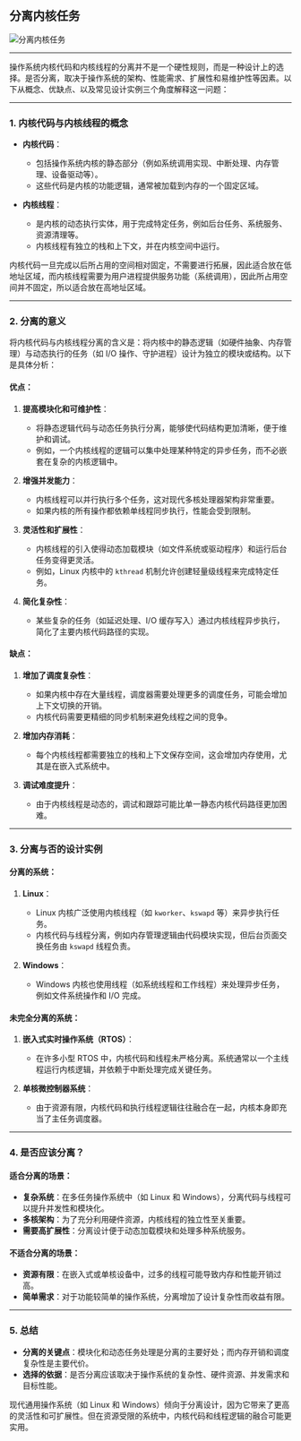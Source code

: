 ## 分离内核任务

![分离内核任务](../images/分离内核任务.svg)

---

操作系统内核代码和内核线程的分离并不是一个硬性规则，而是一种设计上的选择。是否分离，取决于操作系统的架构、性能需求、扩展性和易维护性等因素。以下从概念、优缺点、以及常见设计实例三个角度解释这一问题：

---

### 1. **内核代码与内核线程的概念**
- **内核代码**：
  - 包括操作系统内核的静态部分（例如系统调用实现、中断处理、内存管理、设备驱动等）。
  - 这些代码是内核的功能逻辑，通常被加载到内存的一个固定区域。

- **内核线程**：
  - 是内核的动态执行实体，用于完成特定任务，例如后台任务、系统服务、资源清理等。
  - 内核线程有独立的栈和上下文，并在内核空间中运行。

内核代码一旦完成以后所占用的空间相对固定，不需要进行拓展，因此适合放在低地址区域，而内核线程需要为用户进程提供服务功能（系统调用），因此所占用空间并不固定，所以适合放在高地址区域。

---

### 2. **分离的意义**

将内核代码与内核线程分离的含义是：将内核中的静态逻辑（如硬件抽象、内存管理）与动态执行的任务（如 I/O 操作、守护进程）设计为独立的模块或结构。以下是具体分析：

#### **优点：**

1. **提高模块化和可维护性**：
   - 将静态逻辑代码与动态任务执行分离，能够使代码结构更加清晰，便于维护和调试。
   - 例如，一个内核线程的逻辑可以集中处理某种特定的异步任务，而不必嵌套在复杂的内核逻辑中。

2. **增强并发能力**：
   - 内核线程可以并行执行多个任务，这对现代多核处理器架构非常重要。
   - 如果内核的所有操作都依赖单线程同步执行，性能会受到限制。

3. **灵活性和扩展性**：
   - 内核线程的引入使得动态加载模块（如文件系统或驱动程序）和运行后台任务变得更灵活。
   - 例如，Linux 内核中的 `kthread` 机制允许创建轻量级线程来完成特定任务。

4. **简化复杂性**：
   - 某些复杂的任务（如延迟处理、I/O 缓存写入）通过内核线程异步执行，简化了主要内核代码路径的实现。

#### **缺点：**

1. **增加了调度复杂性**：
   - 如果内核中存在大量线程，调度器需要处理更多的调度任务，可能会增加上下文切换的开销。
   - 内核代码需要更精细的同步机制来避免线程之间的竞争。

2. **增加内存消耗**：
   - 每个内核线程都需要独立的栈和上下文保存空间，这会增加内存使用，尤其是在嵌入式系统中。

3. **调试难度提升**：
   - 由于内核线程是动态的，调试和跟踪可能比单一静态内核代码路径更加困难。

---

### 3. **分离与否的设计实例**

#### **分离的系统：**
1. **Linux**：
   - Linux 内核广泛使用内核线程（如 `kworker`、`kswapd` 等）来异步执行任务。
   - 内核代码与线程分离，例如内存管理逻辑由代码模块实现，但后台页面交换任务由 `kswapd` 线程负责。

2. **Windows**：
   - Windows 内核也使用线程（如系统线程和工作线程）来处理异步任务，例如文件系统操作和 I/O 完成。

#### **未完全分离的系统：**
1. **嵌入式实时操作系统（RTOS）**：
   - 在许多小型 RTOS 中，内核代码和线程未严格分离。系统通常以一个主线程运行内核逻辑，并依赖于中断处理完成关键任务。

2. **单核微控制器系统**：
   - 由于资源有限，内核代码和执行线程逻辑往往融合在一起，内核本身即充当了主任务调度器。

---

### 4. **是否应该分离？**

#### **适合分离的场景**：
- **复杂系统**：在多任务操作系统中（如 Linux 和 Windows），分离代码与线程可以提升并发性和模块化。
- **多核架构**：为了充分利用硬件资源，内核线程的独立性至关重要。
- **需要高扩展性**：分离设计便于动态加载模块和处理多种系统服务。

#### **不适合分离的场景**：
- **资源有限**：在嵌入式或单核设备中，过多的线程可能导致内存和性能开销过高。
- **简单需求**：对于功能较简单的操作系统，分离增加了设计复杂性而收益有限。

---

### 5. **总结**

- **分离的关键点**：模块化和动态任务处理是分离的主要好处；而内存开销和调度复杂性是主要代价。
- **选择的依据**：是否分离应该取决于操作系统的复杂性、硬件资源、并发需求和目标性能。

现代通用操作系统（如 Linux 和 Windows）倾向于分离设计，因为它带来了更高的灵活性和可扩展性。但在资源受限的系统中，内核代码和线程逻辑的融合可能更实用。